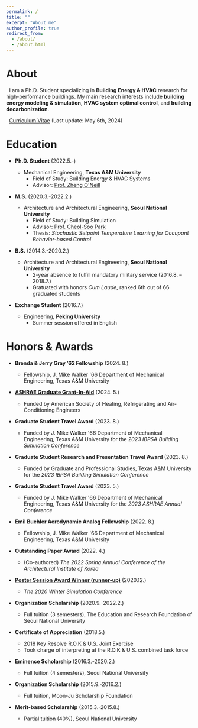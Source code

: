 ```yaml
---
permalink: /
title: ""
excerpt: "About me"
author_profile: true
redirect_from: 
  - /about/
  - /about.html
---
```

About
======
&nbsp; I am a Ph.D. Student specializing in **Building Energy & HVAC** research for high-performance buildings.
My main research interests include **building energy modeling & simulation**, **HVAC system optimal control**, and **building decarbonization**.  

&nbsp; [Curriculum Vitae](http://youngsik-choi.github.io/files/CV_ChoiY.pdf) (Last update: May 6th, 2024)


Education
======

* **Ph.D. Student** (2022.5.-)
  * Mechanical Engineering, **Texas A&M University**
    * Field of Study: Building Energy & HVAC Systems 
    * Advisor: [Prof. Zheng O'Neill](https://hvac.engr.tamu.edu/)

* **M.S.** (2020.3.-2022.2.)
  * Architecture and Architectural Engineering, **Seoul National University**
    * Field of Study: Building Simulation
    * Advisor: [Prof. Cheol-Soo Park](http://bs.snu.ac.kr/)
    * Thesis: *Stochastic Setpoint Temperature Learning for Occupant Behavior-based Control*

* **B.S.** (2014.3.-2020.2.)
  * Architecture and Architectural Engineering, **Seoul National University**
    * 2-year absence to fulfill mandatory military service (2016.8. – 2018.7.)
    * Gratuated with honors *Cum Laude*, ranked 6th out of 66 graduated students

* **Exchange Student** (2016.7.)
  * Engineering, **Peking University**
    * Summer session offered in English

Honors & Awards
======
* **Brenda & Jerry Gray ’62 Fellowship** (2024. 8.)
  * Fellowship, J. Mike Walker '66 Department of Mechanical Engineering, Texas A&M University
   
* [**ASHRAE Graduate Grant-In-Aid**](https://www.ashrae.org/communities/student-zone/scholarships-and-grants/graduate-student-grant-in-aid-award-program) (2024. 5.)
  * Funded by American Society of Heating, Refrigerating and Air-Conditioning Engineers   

* **Graduate Student Travel Award**	(2023. 8.)
  * Funded by J. Mike Walker '66 Department of Mechanical Engineering, Texas A&M University for the *2023 IBPSA Building Simulation Conference*
    
* **Graduate Student Research and Presentation Travel Award**	(2023. 8.)
  * Funded by Graduate and Professional Studies, Texas A&M University for the *2023 IBPSA Building Simulation Conference*

* **Graduate Student Travel Award**	(2023. 5.)
  * Funded by J. Mike Walker '66 Department of Mechanical Engineering, Texas A&M University for the *2023 ASHRAE Annual Conference*

* **Emil Buehler Aerodynamic Analog Fellowship** (2022. 8.)
  * Fellowship, J. Mike Walker '66 Department of Mechanical Engineering, Texas A&M University

* **Outstanding Paper Award** (2022. 4.)
  * (Co-authored) *The 2022 Spring Annual Conference of the Architectural Institute of Korea*

* [**Poster Session Award Winner (runner-up)**](http://youngsik-choi.github.io/files/WSC2020_Award.pdf)	(2020.12.)
  * *The 2020 Winter Simulation Conference*

* **Organization Scholarship** (2020.9.-2022.2.)
  * Full tuition (3 semesters), The Education and Research Foundation of Seoul National University

* **Certificate of Appreciation** (2018.5.)
  * 2018 Key Resolve R.O.K & U.S. Joint Exercise
  * Took charge of interpreting at the R.O.K & U.S. combined task force

* **Eminence Scholarship** (2016.3.-2020.2.)
  * Full tuition (4 semesters), Seoul National University
  
* **Organization Scholarship** (2015.9.-2016.2.)
  * Full tuition, Moon-Ju Scholarship Foundation

* **Merit-based Scholarship** (2015.3.-2015.8.)
  * Partial tuition (40%), Seoul National University

